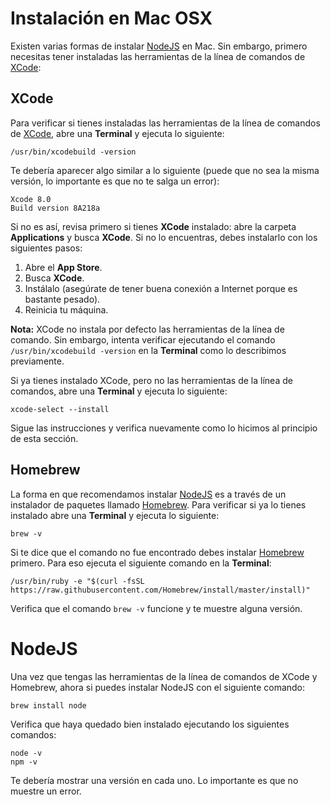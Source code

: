 # Instalación en Mac OSX

Existen varias formas de instalar [NodeJS](https://nodejs.org/) en Mac. Sin embargo, primero necesitas tener instaladas las herramientas de la línea de comandos de [XCode](https://developer.apple.com/xcode/):

## XCode

Para verificar si tienes instaladas las herramientas de la línea de comandos de [XCode](https://developer.apple.com/xcode/), abre una **Terminal** y ejecuta lo siguiente:

```
/usr/bin/xcodebuild -version
```

Te debería aparecer algo similar a lo siguiente (puede que no sea la misma versión, lo importante es que no te salga un error):

```
Xcode 8.0
Build version 8A218a
```

Si no es así, revisa primero si tienes **XCode** instalado: abre la carpeta **Applications** y busca **XCode**. Si no lo encuentras, debes instalarlo con los siguientes pasos:

1. Abre el **App Store**.
2. Busca **XCode**.
3. Instálalo (asegúrate de tener buena conexión a Internet porque es bastante pesado).
4. Reinicia tu máquina.

**Nota:** XCode no instala por defecto las herramientas de la línea de comando. Sin embargo, intenta verificar ejecutando el comando `/usr/bin/xcodebuild -version` en la **Terminal** como lo describimos previamente. 

Si ya tienes instalado XCode, pero no las herramientas de la línea de comandos, abre una **Terminal** y ejecuta lo siguiente:

```
xcode-select --install
```

Sigue las instrucciones y verifica nuevamente como lo hicimos al principio de esta sección.

## Homebrew

La forma en que recomendamos instalar [NodeJS](https://nodejs.org/) es a través de un instalador de paquetes llamado [Homebrew](http://brew.sh/). Para verificar si ya lo tienes instalado abre una **Terminal** y ejecuta lo siguiente:

```
brew -v
```

Si te dice que el comando no fue encontrado debes instalar [Homebrew](http://brew.sh/) primero. Para eso ejecuta el siguiente comando en la **Terminal**:

```
/usr/bin/ruby -e "$(curl -fsSL https://raw.githubusercontent.com/Homebrew/install/master/install)"
```

Verifica que el comando `brew -v` funcione y te muestre alguna versión.

# NodeJS

Una vez que tengas las herramientas de la línea de comandos de XCode y Homebrew, ahora si puedes instalar NodeJS con el siguiente comando:

```
brew install node
```

Verifica que haya quedado bien instalado ejecutando los siguientes comandos:

```
node -v
npm -v
```

Te debería mostrar una versión en cada uno. Lo importante es que no muestre un error.
